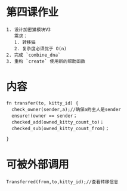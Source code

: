 # 第四课作业
```text
1. 设计加密猫模块V3
   需求：
   1. 转移猫
   2. 复杂度必须优于 O(n)
2. 完成 `combine_dna`
3. 重构 `create` 使用新的帮助函数
```

# 内容
```text
fn transfer(to, kitty_id) {
  check_owner(sender,a);//确保a的主人是sender 
  ensure!(owner == sender；
  checked_add(owned_kitty_count_to)；
  checked_sub(owned_kitty_count_from)；
            
}
```

# 可被外部调用
```text
Transferred(from,to,kitty_id);//查看转移信息
```
